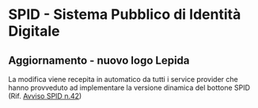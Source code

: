 # SPID - Sistema Pubblico di Identità Digitale

## Aggiornamento - nuovo logo Lepida

La modifica viene recepita in automatico da tutti i service provider che hanno provveduto ad implementare la versione dinamica del bottone SPID (Rif. [Avviso SPID n.42](https://www.agid.gov.it/sites/default/files/repository_files/spid-avviso-n42-spid_bottone.pdf))
